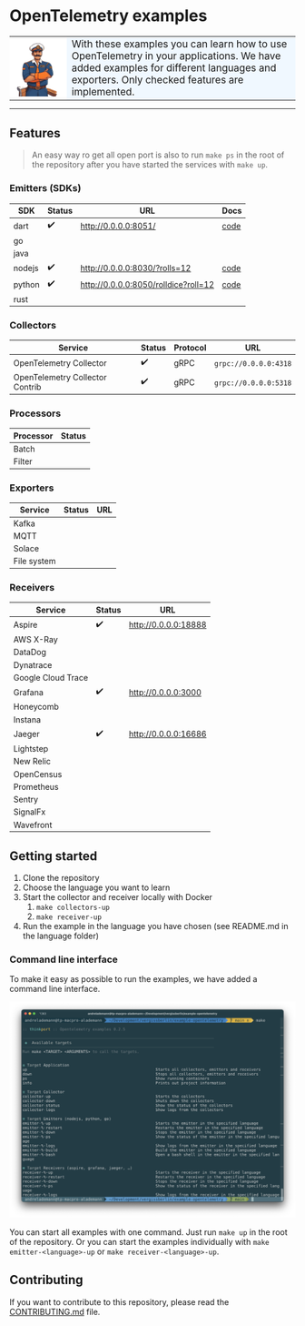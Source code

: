 # OpenTelemetry examples

<table>
  <tr>
    <th width="20%" style="padding:0">
      <img src="./docs/exampler.png" title="The Exampler"/>
    </th>
    <td style="background: #f0f8ff;font-size:124%;">
      With these examples you can learn how 
      to use OpenTelemetry in your applications. 
      We have added examples for different languages and exporters. 
      Only checked features are implemented.
   </td>
  </tr>
</table>

---

## Features

> An easy way ro get all open port is also to run `make ps` in the root of the
> repository after you have started the services with `make up`.

### Emitters (SDKs)

| SDK    | Status | URL                                    | Docs                               |
|--------|--------|----------------------------------------|------------------------------------|
| dart   | ✔️     | <http://0.0.0.0:8051/>                 | [code](examples/emitters/dart/dice) |
| go     |        |                                        |                                    |
| java   |        |                                        |                                    |
| nodejs | ✔️     | <http://0.0.0.0:8030/?rolls=12>        | [code](examples/emitters/nodejs)   |
| python | ✔️     | <http://0.0.0.0:8050/rolldice?roll=12> | [code](examples/emitters/python)   |
| rust   |        |                                        |                                    |

### Collectors

| Service                         | Status | Protocol | URL                   |
|---------------------------------|--------|----------|-----------------------|
| OpenTelemetry Collector         | ✔️     | gRPC     | `grpc://0.0.0.0:4318` |
| OpenTelemetry Collector Contrib | ✔️     | gRPC     | `grpc://0.0.0.0:5318` |

### Processors

| Processor | Status |
|-----------|--------|
| Batch     |        |
| Filter    |        |

### Exporters

| Service     | Status | URL |
|-------------|--------|-----|
| Kafka       |        |     |
| MQTT        |        |     |
| Solace      |        |     |
| File system |        |     |

### Receivers

| Service            | Status | URL                    |
|--------------------|--------|------------------------|
| Aspire             | ✔️     | <http://0.0.0.0:18888> |
| AWS X-Ray          |        |                        |
| DataDog            |        |                        |
| Dynatrace          |        |                        |
| Google Cloud Trace |        |                        |
| Grafana            | ✔️     | <http://0.0.0.0:3000>  |
| Honeycomb          |        |                        |
| Instana            |        |                        |
| Jaeger             | ✔️     | <http://0.0.0.0:16686> |
| Lightstep          |        |                        |
| New Relic          |        |                        |
| OpenCensus         |        |                        |
| Prometheus         |        |                        |
| Sentry             |        |                        |
| SignalFx           |        |                        |
| Wavefront          |        |                        |

## Getting started

1. Clone the repository
2. Choose the language you want to learn
3. Start the collector and receiver locally with Docker
    1. `make collectors-up`
    2. `make receiver-up`
4. Run the example in the language you have chosen (see README.md in the
   language folder)

### Command line interface

To make it easy as possible to run the examples, we have added a command line
interface.

![Command line interface with make](docs/cli.png)

You can start all examples with one command. Just run `make up` in the root of
the repository. Or you can start the examples individually
with `make emitter-<language>-up` or `make receiver-<language>-up`.

## Contributing

If you want to contribute to this repository, please read
the [CONTRIBUTING.md](CONTRIBUTING.md) file.
